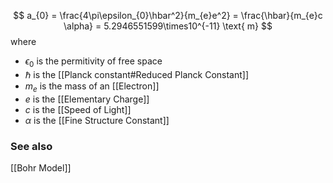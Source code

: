 $$
a_{0} = \frac{4\pi\epsilon_{0}\hbar^2}{m_{e}e^2} = \frac{\hbar}{m_{e}c \alpha} = 5.2946551599\times10^{-11} \text{ m}
$$
where 
* $\epsilon_{0}$ is the permitivity of free space
* $\hbar$ is the [[Planck constant#Reduced Planck Constant]]
* $m_{e}$ is the mass of an [[Electron]]
* $e$ is the [[Elementary Charge]]
* $c$ is the [[Speed of Light]]
* $\alpha$ is the [[Fine Structure Constant]]

### See also
[[Bohr Model]]